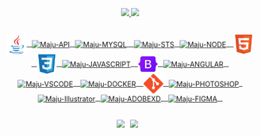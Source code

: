 <div align="center">
  <a href="https://github.com/rafaballerini">
  <img height="180em" src="https://github-readme-stats.vercel.app/api?username=mrjulia22&show_icons=true&theme=dark&include_all_commits=true&count_private=true"/>
  <img height="180em" src="https://github-readme-stats.vercel.app/api/top-langs/?username=mrjulia22&layout=compact&langs_count=7&theme=dark"/>
</div>
<br>
<br>
<div align="center"></div>
  <div style="display: inline_fluid" align="center">
    <img align="center" alt="Maju-JAVA" height="40" width="40" src="https://raw.githubusercontent.com/devicons/devicon/master/icons/java/java-original.svg">&ensp;
    <img align="center" alt="Maju-API" height="40" width="40" src="https://cdn.jsdelivr.net/gh/devicons/devicon/icons/fastapi/fastapi-original.svg">&ensp;
    <img align="center" alt="Maju-MYSQL" height="40" width="40" src="https://cdn.jsdelivr.net/gh/devicons/devicon/icons/mysql/mysql-original.svg"> &ensp;
    <img align="center" alt="Maju-STS" height="40" width="40" src="https://cdn.jsdelivr.net/gh/devicons/devicon/icons/spring/spring-original.svg">&ensp;
    <img align="center" alt="Maju-NODE" height="40" width="40" src="https://cdn.jsdelivr.net/gh/devicons/devicon/icons/nodejs/nodejs-original.svg"> &ensp;
    <img align="center" alt="Maju-HTML5" height="40" width="40" src="https://raw.githubusercontent.com/devicons/devicon/master/icons/html5/html5-original.svg">&ensp;
    <img align="center" alt="Maju-CSS3" height="40" width="40" src="https://raw.githubusercontent.com/devicons/devicon/master/icons/css3/css3-original.svg">&ensp;
    <img align="center" alt="Maju-JAVASCRIPT" height="40" width="40" src="https://cdn.jsdelivr.net/gh/devicons/devicon/icons/javascript/javascript-original.svg"> &ensp;
    <img align="center" alt="Maju-BOOTSTRAP" height="40" width="40" src="https://raw.githubusercontent.com/devicons/devicon/master/icons/bootstrap/bootstrap-original.svg">&ensp;
    <img align="center" alt="Maju-ANGULAR" height="40" width="40" src="https://cdn.jsdelivr.net/gh/devicons/devicon/icons/angularjs/angularjs-plain.svg"> &ensp;
    <img align="center" alt="Maju-VSCODE" height="40" width="40" src="https://cdn.jsdelivr.net/gh/devicons/devicon/icons/vscode/vscode-original.svg"> &ensp;
    <img align="center" alt="Maju-DOCKER" height="40" width="40" src="https://cdn.jsdelivr.net/gh/devicons/devicon/icons/docker/docker-plain-wordmark.svg"> &ensp;
    <img align="center" alt="Maju-GIT" height="40" width="40" src="https://raw.githubusercontent.com/devicons/devicon/master/icons/git/git-original.svg">&ensp;
    <img align="center" alt="Maju-PHOTOSHOP" height="40" width="40" src="https://cdn.jsdelivr.net/gh/devicons/devicon/icons/photoshop/photoshop-plain.svg">&ensp;
    <img align="center" alt="Maju-Illustrator" height="40" width="40" src="https://cdn.jsdelivr.net/gh/devicons/devicon/icons/illustrator/illustrator-line.svg">&ensp;
    <img align="center" alt="Maju-ADOBEXD" height="40" width="40" src="https://cdn.jsdelivr.net/gh/devicons/devicon/icons/xd/xd-plain.svg"> &ensp;
    <img align="center" alt="Maju-FIGMA" height="40" width="40" src="https://cdn.jsdelivr.net/gh/devicons/devicon/icons/figma/figma-original.svg"> &ensp;
    
  </div>
</div>
<br>
<br>
<div align="center"> 
  <a href = "mailto:maria.jaraujo@ufpe.br"><img height="40em" src="https://img.shields.io/badge/Gmail-D14836?style=for-the-badge&logo=gmail&logoColor=white" target="_blank"></a>&ensp;
  <a href="https://www.linkedin.com/in/maria-julia-lemos/"_blank"><img height="40em"src="https://img.shields.io/badge/-LinkedIn-%230077B5?style=for-the-badge&logo=linkedin&logoColor=white" target="_blank"></a> &ensp;
  </div>
